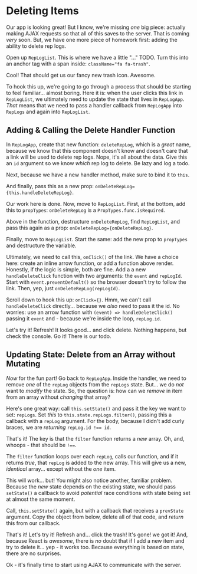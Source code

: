 # Deleting Items

Our app is looking great! But I know, we're missing *one* big piece: actually making
AJAX requests so that all of this saves to the server. That is coming *very* soon.
But, we have one more piece of homework first: adding the ability to delete rep logs.

Open up `RepLogList`. This is where we have a little "..." TODO. Turn this into an
anchor tag with a span inside: `className="fa fa-trash"`.

Cool! That should get us our fancy new trash icon. Awesome.

To hook this up, we're going to go through a process that should be starting to feel
familiar... almost boring. Here it is: when the user clicks this link in
`RepLogList`,
we ultimately need to update the state that lives in `RepLogApp`. *That* means that
we need to pass a handler callback from `RepLogApp` into `RepLogs` and again into
`RepLogList`.

## Adding & Calling the Delete Handler Function

In `RepLogApp`, create that new function: `deleteRepLog`, which is a *great* name,
because we know that this component doesn't know and doesn't care that a link will
be used to delete rep logs. Nope, it's all about the data. Give this an `id` argument
so we know *which* rep log to delete. Be lazy and log a todo.

Next, because we have a new handler method, make sure to bind it to `this`.

And finally, pass this as a new prop: `onDeleteRepLog={this.handleDeleteRepLog}`.

Our work here is done. Now, move to `RepLogList`. First, at the bottom, add this
to `propTypes`: `onDeleteRepLog` is a `PropTypes.func.isRequired`.

Above in the function, destructure  `onDeleteRepLog`, find `RepLogList`, and
pass this again as a prop: `onDeleteRepLog={onDeleteRepLog}`.

Finally, move to `RepLogList`. Start the same: add the new prop to `propTypes` and
destructure the variable. 

Ultimately, we need to call this, `onClick()` of the link. We have a choice here:
create an inline arrow function, or add a function above render. Honestly, if the
logic is simple, both are fine. Add a a new `handleDeleteClick` function with two
arguments: the `event` and `repLogId`. Start with `event.preventDefault()` so the
browser doesn't try to follow the link. Then, yep, just `onDeleteRepLog(repLogId)`.

Scroll down to hook this up: `onClick={}`. Hmm, we can't call `handleDeleteClick`
directly... because we *also* need to pass it the id. No worries: use an arrow
function with `(event) => handleDeleteClick()` passing it `event` and - because
we're inside the loop, `repLog.id`.

Let's try it! Refresh! It looks good... and click delete. Nothing happens, but 
check the console. Go it! There is our todo.

## Updating State: Delete from an Array without Mutating

*Now* for the fun part! Go back to `RepLogApp`. Inside the handler, we need to
remove *one* of the `repLog` objects from the `repLogs` state. But... we do *not*
want to *modify* the state. So, the question is: how can we *remove* in item from
an array without *changing* that array?

Here's one great way: call `this.setState()` and pass it the key we want to set:
`repLogs`. Set *this* to `this.state.repLogs.filter()`, passing this a callback
with a `repLog` argument. For the body, because I didn't add curly braces, we are
*returning* `repLog.id !== id`.

That's it! The key is that the `filter` function returns a *new* array. Oh, and,
whoops - that should be `!==`.

The `filter` function loops over each `repLog`, calls our function, and if it returns
*true*, that `repLog` is added to the new array. This will give us a new, *identical*
array... except without the *one* item.

This will work... but! You might also notice another, familiar problem. Because
the *new* state depends on the existing state, we should pass `setState()` a callback
to avoid *potential* race conditions with state being set at almost the same moment.

Call, `this.setState()` again, but with a callback that receives a `prevState`
argument. Copy the object from below, delete all of that code, and *return* this
from our callback.

That's it! Let's try it! Refresh and... click the trash! It's gone! we got it!
And, because React is *awesome*, there is *no* doubt that if I add a new item
and try to delete it... yep - it works too. Because everything is based on state,
there are no surprises.

Ok - it's finally time to start using AJAX to communicate with the server.

